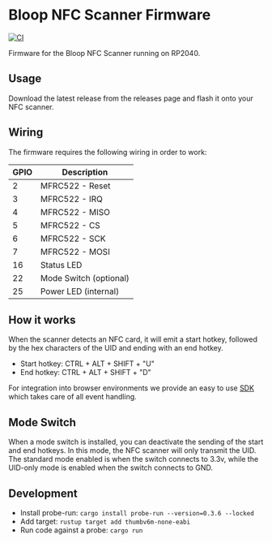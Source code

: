 # Bloop NFC Scanner Firmware

[![CI](https://github.com/bloop-box/nfc-scanner-firmware/actions/workflows/ci.yml/badge.svg)](https://github.com/bloop-box/nfc-scanner-firmware/actions/workflows/ci.yml)

Firmware for the Bloop NFC Scanner running on RP2040.

## Usage

Download the latest release from the releases page and flash it onto your NFC scanner.

## Wiring

The firmware requires the following wiring in order to work:

| GPIO | Description            |
|------|------------------------|
| 2    | MFRC522 - Reset        |
| 3    | MFRC522 - IRQ          |
| 4    | MFRC522 - MISO         |
| 5    | MFRC522 - CS           |
| 6    | MFRC522 - SCK          |
| 7    | MFRC522 - MOSI         |
| 16   | Status LED             |
| 22   | Mode Switch (optional) |
| 25   | Power LED (internal)   |

## How it works

When the scanner detects an NFC card, it will emit a start hotkey, followed by the hex characters of the UID and ending
with an end hotkey.

- Start hotkey: CTRL + ALT + SHIFT + "U"
- End hotkey: CTRL + ALT + SHIFT + "D"

For integration into browser environments we provide an easy to use
[SDK](https://github.com/bloop-box/nfc-scanner-client-browser) which takes care of all event handling.

## Mode Switch

When a mode switch is installed, you can deactivate the sending of the start and end hotkeys. In this mode, the NFC
scanner will only transmit the UID. The standard mode enabled is when the switch connects to 3.3v, while the UID-only
mode is enabled when the switch connects to GND.

## Development

- Install probe-run: `cargo install probe-run --version=0.3.6 --locked`
- Add target: `rustup target add thumbv6m-none-eabi`
- Run code against a probe: `cargo run`

